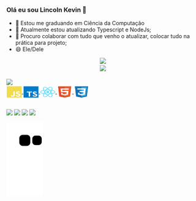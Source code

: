 ###  Olá eu sou Lincoln Kevin 👏 
- 📖 Estou me graduando em Ciência da Computação 
- 🌱 Atualmente estou atualizando Typescript e NodeJs; 
- 👯 Procuro colaborar com tudo que venho o atualizar, colocar tudo na prática para projeto; 
- 😄 Ele/Dele 
<div align="center">
  <a href="https://github.com/LincolnKevinLP">
  <img height="180em" src="https://github-readme-stats.vercel.app/api?username=LincolnKevinLP&show_icons=true&theme=apprentice&include_all_commits=true&count_private=true"/>
   <br>
  <img height="180em" src="https://github-readme-stats.vercel.app/api/top-langs/?username=LincolnKevinLP&layout=compact&langs_count=7&theme=apprentice"/>
</div>
                         <br>
<img height="180em" src="https://github-readme-stats.vercel.app/api/top-langs/?username=LincolnKevinLP&layout=compact&langs_count=7&theme=apprentice/>
</div> 
<div style="display: inline_block"><br> 
   <img align="center" alt="Rafa-Js" height="30" width="40" src="https://raw.githubusercontent.com/devicons/devicon/master/icons/javascript/javascript-plain.svg">
  <img align="center" alt="Rafa-Ts" height="30" width="40" src="https://raw.githubusercontent.com/devicons/devicon/master/icons/typescript/typescript-plain.svg">
  <img align="center" alt="Rafa-React" height="30" width="40" src="https://raw.githubusercontent.com/devicons/devicon/master/icons/react/react-original.svg">
  <img align="center" alt="Rafa-HTML" height="30" width="40" src="https://raw.githubusercontent.com/devicons/devicon/master/icons/html5/html5-original.svg">
  <img align="center" alt="Rafa-CSS" height="30" width="40" src="https://raw.githubusercontent.com/devicons/devicon/master/icons/css3/css3-original.svg">
</div> 
  
  ## 
  
<div> 
  <a href="https://www.instagram.com/lincon.kevin/" target="_blank"><img src="https://img.shields.io/badge/-Instagram-%23E4405F?style=for-the-badge&logo=instagram&logoColor=white" target="_blank"></a>
 <a href="https://discord.com/channels/@me" target="_blank"><img src="https://img.shields.io/badge/Discord-7289DA?style=for-the-badge&logo=discord&logoColor=white" target="_blank"></a> 
  <a href = "https://mail.google.com/mail/u/0/?tab=rm&ogbl#inbox"><img src="https://img.shields.io/badge/-Gmail-%23333?style=for-the-badge&logo=gmail&logoColor=white" target="_blank"></a>
  <a href="https://www.linkedin.com/in/lincoln-kevin-ab5939198/" target="_blank"><img src="https://img.shields.io/badge/-LinkedIn-%230077B5?style=for-the-badge&logo=linkedin&logoColor=white" target="_blank"></a>
  
  ![ Animação de cobra ](https://github.com/rafaballerini/rafaballerini/blob/output/github-contribution-grid-snake.svg) 
  
</div>
